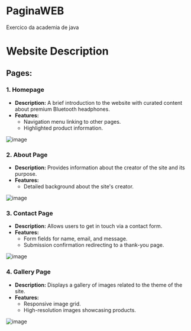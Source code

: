 # PaginaWEB
Exercico da academia de java

<h1>Website Description</h1>

  <h2>Pages:</h2>

  <h3>1. Homepage</h3>
    <ul>
        <li><strong>Description:</strong> A brief introduction to the website with curated content about premium Bluetooth headphones.</li>
        <li><strong>Features:</strong>
            <ul>
                <li>Navigation menu linking to other pages.</li>
                <li>Highlighted product information.</li>
            </ul>
        </li>
    </ul>

   ![image](https://github.com/correaDEV/PaginaWEB/assets/156840280/aa569592-1191-44e3-9419-71f32008d4cb)

  <h3>2. About Page</h3>
    <ul>
        <li><strong>Description:</strong> Provides information about the creator of the site and its purpose.</li>
        <li><strong>Features:</strong>
            <ul>
                <li>Detailed background about the site's creator.</li>
            </ul>
        </li>
    </ul>

  ![image](https://github.com/correaDEV/PaginaWEB/assets/156840280/89ddcc0e-f470-4310-861d-83932bcb9d3c)


  <h3>3. Contact Page</h3>
    <ul>
        <li><strong>Description:</strong> Allows users to get in touch via a contact form.</li>
        <li><strong>Features:</strong>
            <ul>
                <li>Form fields for name, email, and message.</li>
                <li>Submission confirmation redirecting to a thank-you page.</li>
            </ul>
        </li>
    </ul>
    
  ![image](https://github.com/correaDEV/PaginaWEB/assets/156840280/8dd75440-31d6-44b6-9c37-a8a2c4b88b99)


  <h3>4. Gallery Page</h3>
    <ul>
        <li><strong>Description:</strong> Displays a gallery of images related to the theme of the site.</li>
        <li><strong>Features:</strong>
            <ul>
                <li>Responsive image grid.</li>
                <li>High-resolution images showcasing products.</li>
            </ul>
        </li>
    </ul>
 
![image](https://github.com/correaDEV/PaginaWEB/assets/156840280/c2e5bd07-5069-4739-b2c7-4b8ae6c2b858)

